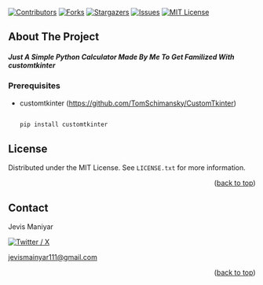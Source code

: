 <!-- Improved compatibility of back to top link: See: https://github.com/othneildrew/Best-README-Template/pull/73 -->
<a name="readme-top"></a>
<!--
*** Thanks for checking out the Best-README-Template. If you have a suggestion
*** that would make this better, please fork the repo and create a pull request
*** or simply open an issue with the tag "enhancement".
*** Don't forget to give the project a star!
*** Thanks again! Now go create something AMAZING! :D

<!-- PROJECT SHIELDS -->
<!--
*** I'm using markdown "reference style" links for readability.
*** Reference links are enclosed in brackets [ ] instead of parentheses ( ).
*** See the bottom of this document for the declaration of the reference variables
*** for contributors-url, forks-url, etc. This is an optional, concise syntax you may use.
*** https://www.markdownguide.org/basic-syntax/#reference-style-links
-->
[![Contributors][contributors-shield]][contributors-url]
[![Forks][forks-shield]][forks-url]
[![Stargazers][stars-shield]][stars-url]
[![Issues][issues-shield]][issues-url]
[![MIT License][license-shield]][license-url]

<!-- ABOUT THE PROJECT -->
## About The Project

<h5>Just A Simple Python Calculator Made By Me To Get Familized With customtkinter</h5>

### Prerequisites

* customtkinter  (https://github.com/TomSchimansky/CustomTkinter)
  ```sh
  
  pip install customtkinter
  ```

<!-- LICENSE -->
## License

Distributed under the MIT License. See `LICENSE.txt` for more information.

<p align="right">(<a href="#readme-top">back to top</a>)</p>



<!-- CONTACT -->
## Contact

Jevis Maniyar <p>   </p> [![Twitter / X][Twitter-shield]][Twitter-url] <p>   </p>   jevismainyar111@gmail.com

<p align="right">(<a href="#readme-top">back to top</a>)</p>




<!-- MARKDOWN LINKS & IMAGES -->
<!-- https://www.markdownguide.org/basic-syntax/#reference-style-links -->
[contributors-shield]: https://img.shields.io/github/contributors/Quack-Duck12/Python-Customtkinter-Calculator
[contributors-url]: https://github.com/Quack-Duck12/Python-Customtkinter-Calculator/graphs/contributors

[forks-shield]: https://img.shields.io/github/forks/Quack-Duck12/Python-Customtkinter-Calculator
[forks-url]: https://github.com/Quack-Duck12/Python-Customtkinter-Calculator/network/members

[stars-shield]: https://img.shields.io/github/stars/Quack-Duck12/Python-Customtkinter-Calculator
[stars-url]: https://github.com/Quack-Duck12/Python-Customtkinter-Calculator/stargazers

[issues-shield]: https://img.shields.io/github/issues/Quack-Duck12/Python-Customtkinter-Calculator
[issues-url]: https://github.com//Quack-Duck12/Python-Customtkinter-Calculator/issues

[license-shield]: https://img.shields.io/github/license/Quack-Duck12/Python-Customtkinter-Calculator
[license-url]: https://github.com//Quack-Duck12/Python-Customtkinter-Calculator/blob/master/LICENSE.txt

[Twitter-shield]: https://twitter.com/jevis_maniyar
[Twitter-url]: https://twitter.com/jevis_maniyar
